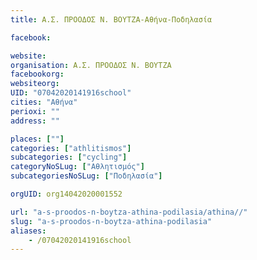 ```yaml
---
title: Α.Σ. ΠΡΟΟΔΟΣ Ν. ΒΟΥΤΖΑ-Αθήνα-Ποδηλασία

facebook:

website:
organisation: Α.Σ. ΠΡΟΟΔΟΣ Ν. ΒΟΥΤΖΑ
facebookorg:
websiteorg:
UID: "07042020141916school"
cities: "Αθήνα"
perioxi: ""
address: ""

places: [""]
categories: ["athlitismos"]
subcategories: ["cycling"]
categoryNoSLug: ["Αθλητισμός"]
subcategoriesNoSLug: ["Ποδηλασία"]

orgUID: org14042020001552

url: "a-s-proodos-n-boytza-athina-podilasia/athina//"
slug: "a-s-proodos-n-boytza-athina-podilasia"
aliases:
    - /07042020141916school
---
```





